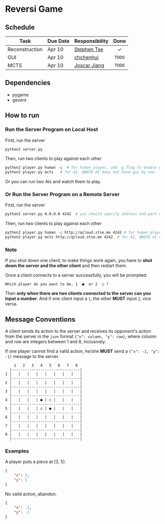 # Reversi Game

## Schedule

| Task | Due Date | Responsibility | Done |
| --- | --- | --- | :---: |
| Reconstruction | Apr 10 | [Stephen Tse](https://github.com/xjiajiahao) | ✓ |
| GUI | Apr 10 | [chchenhui](https://github.com/chchenhui) | `TODO` |
| MCTS | Apr 10 | [Joscar Jiang](https://github.com/JoscarJiang) | `TODO` |

## Dependencies
* pygame
* gevent

## How to run

### Run the Server Program on Local Host
First, run the server
``` sh
python2 server.py
```

Then, run two clients to play against each other
``` sh
python2 player.py human -g  # for human player, add -g flag to enable gui
python2 player.py mcts   # for AI, @NOTE AI does not have gui by now
```
Or you can run two AIs and watch them to play.

### Or Run the Server Program on a Remote Server

First, run the server
``` sh
python2 server.py 0.0.0.0 4242  # you should specify address and port number
```

Then, run two clients to play against each other
``` sh
python2 player.py human -g http://qcloud.stse.me 4242 # for human player, add -g flag to enable gui, you should specify address and port number
python2 player.py mcts http://qcloud.stse.me 4242  # for AI, @NOTE AI does not have gui by now
```
### Note
If you shut down one client, to make things work again, you have to **shut down the server and the other client** and then restart them.

Once a client connects to a server successfully, you will be prompted:
```
Which player do you want to be, 1  ●  or 2  ○ ?
```
Then **only when there are two clients connected to the server can you input a number**. And if one client input a `1`, the other **MUST** input `2`, vice versa.

## Message Conventions

A client sends its action to the server and receives its opponent's action from the server in the `json` format `{"x": column, "y": row}`, where column and row are integers between 1 and 8, inclusively.

If one player cannot find a valid action, he/she **MUST** send a `{"x": -1, "y": -1}` message to the server.

```
    1   2   3   4   5   6   7   8  
  |-------------------------------|  
1 |   |   |   |   |   |   |   |   |  
  |-------------------------------|  
2 |   |   |   |   |   |   |   |   |  
  |-------------------------------|  
3 |   |   |   |   |   |   |   |   |  
  |-------------------------------|  
4 |   |   |   | ● | ○ |   |   |   |  
  |-------------------------------|  
5 |   |   |   | ○ | ● |   |   |   |  
  |-------------------------------|  
6 |   |   |   |   |   |   |   |   |  
  |-------------------------------|  
7 |   |   |   |   |   |   |   |   |  
  |-------------------------------|    
8 |   |   |   |   |   |   |   |   |  
  |-------------------------------|  
```


### Examples
A player puts a piece at (3, 5).
``` json
{
    "x": 3,
    "y": 5
}
```

No valid action, abandon.
``` json
{
    "x": -1,
    "y": -1
}
```
